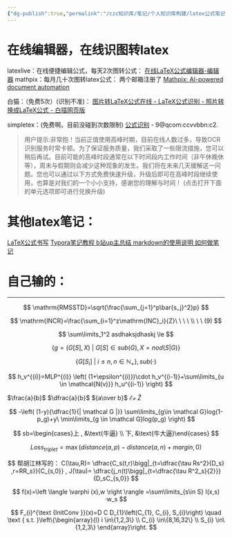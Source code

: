 ```yaml
---
{"dg-publish":true,"permalink":"/czc知识库/笔记/个人知识库构建/latex公式笔记 （在线公式编辑器收藏）/","dgPassFrontmatter":true,"created":"2024-06-18T17:45:22.292+08:00","updated":"2024-12-08T11:32:21.433+08:00"}
---
```




# 在线编辑器，在线识图转latex
latexlive：在线便捷编辑公式，每天2次图转公式：
	[在线LaTeX公式编辑器-编辑器](https://www.latexlive.com/)
mathpix：每月几十次图转latex公式：
	两个邮箱注册了
	[Mathpix: AI-powered document automation](https://mathpix.com/)

白猫：（免费5次）(识别不准)：
[图片转LaTeX公式在线 - LaTeX公式识别 - 照片转换成LaTeX公式 - 白描网页版](https://web.baimiaoapp.com/image-to-latex)

simpletex：(免费啊。目前没碰到次数限制)
	[公式识别](https://simpletex.cn/ai/latex_ocr)
	- 9@qcom:ccvvbbn:c2.
>用户提示:非常抱！当前正值使用高峰时期，目前在线人数过多，导致OCR识别服务时常卡顿。为了保证服务质量，我们采取了一些限流措施，您可以稍后再试。目前可能的高峰时段通常在以下时间段内工作时间（非午休晚休等），周末与假期则会减少这种现象的发生。我们将在未来几天缓解这一问题。您也可以通过以下方式免费快速升级，升级后即可在高峰时段继续使用，也算是对我们的一个小小支持，感谢您的理解与时间！ (点击打开下面的单元选项即可进行兑换升级)

# 其他latex笔记：
[LaTeX公式书写](LaTeX公式书写.md)
[Typora笔记教程 b站up主总结 markdown的使用说明 如何做笔记 ](Typora笔记教程%20b站up主总结%20markdown的使用说明%20如何做笔记%20.md)


# 自己输的：
***

$$
\mathrm{RMSSTD}=\sqrt{\frac{\sum_{j=1}^p\bar{s_j}^2}p}
$$

$$
\mathrm{INCR}=\frac{\sum_{i=1}^z\mathrm{INC}_i}{Z}\ \ \ \ \\ \ \ (9)
$$

$$
\sum\limits_1^2 asdhaksjdhaskj \le
$$

$$
\{ g=(G[S],X) \  | \  G[S] \in sub(G),X=nod(S|G) \}
$$

$$
\{G[S_i]\ |\ i\leqslant n,n\in \mathbb{N}_+\},sub(\cdot)
$$

$$
h_v^{(i)}=MLP^{(i)} \left( (1+\epsilon^{(i)})\cdot h_v^{(i-1)}+\sum\limits_{u \in \mathcal{N(v)}} h_u^{(i-1)} \right)
$$

$\frac{a}{b}$ $\dfrac{a}{b}$  ${a\over b}$ $\mathcal E \mathcal e$  $\hat{Z}$ 

$$
-\left( (1-y){\dfrac{1}{| \mathcal G |}} \sum\limits_{g\in \mathcal G}log(1-p_g)+y\ \min\limits_{g \in \mathcal G}log(p_g)  \right)
$$

$$
sb=\begin{cases}上 , &\text{牛逼} \\ 下, &\text{牛大逼}\end{cases}
$$

$$
Loss_{triplet}=\max (distance(a,p)-distance(a,n)+margin,0)
$$



$$
帮胡江林写的：
C(\tau,R)=
\dfrac{C_s(t,r)\bigg|_{t=\dfrac{\tau Rs^2}{D_s} ,r=RR_s}}{C_{s,0}}
,
J(\tau)=
\dfrac{j_n(t)\bigg|_{t=\dfrac{\tau R^2_s}{2}}}{D_sC_{s,0}}
$$


$$
f(x)=\left \langle \varphi (x),w \right \rangle =\sum\limits_{s\in S} I(x,s) ·w_s
$$


$$
F_{i}^{\text {InitConv }}(x)=D C D_{1}\left(C_{1}, C_{i}, S_{i}\right) \quad \text { s.t. }\left\{\begin{array}{l}
i \in\{1,2,3\} \\
C_{i} \in\{8,16,32\} \\
S_{i} \in\{1,2,3\}
\end{array}\right.
$$

